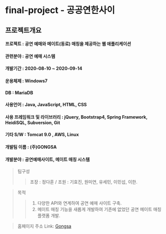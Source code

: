 # final-project - 공공연한사이
</hr>


## 프로젝트개요
#### 프로젝트 : 공연 예매와 메이트(동료) 매칭을 제공하는 웹 애플리케이션
#### 관련분야 : 공연 예매 시스템
#### 개발기간 : 2020-08-10 ~ 2020-09-14
#### 운용체제 : Windows7
#### DB : MariaDB
#### 사용언어 : Java, JavaScript, HTML, CSS
#### 사용 프레임워크 및 라이브러리 : jQuery, Bootstrap4, Spring Framework, HeidiSQL, Subversion, Git
#### 기타 S/W : Tomcat 9.0 , AWS, Linux


#### 개발팀 이름 : (주)GONGSA
#### 개발분야 : 공연예매사이트, 메이트 매칭 시스템
> 팀구성 
> > 조장 : 정다훈 /
> > 조원 : 기효진, 원미연, 유세민, 이민섭, 이한.

> 목적
> > 1. 다양한 API와 연계하여 공연 예매 사이트 구축.
> > 2. 메이트 매칭 기능을 새롭게 개발하여 기존에 없었던 공연 메이트 매칭 플랫폼 개발.

> 홈페이지 주소 Link: [Gongsa][googlelink]

[googlelink]: http://13.124.1.149:8080/ "gongsa"
